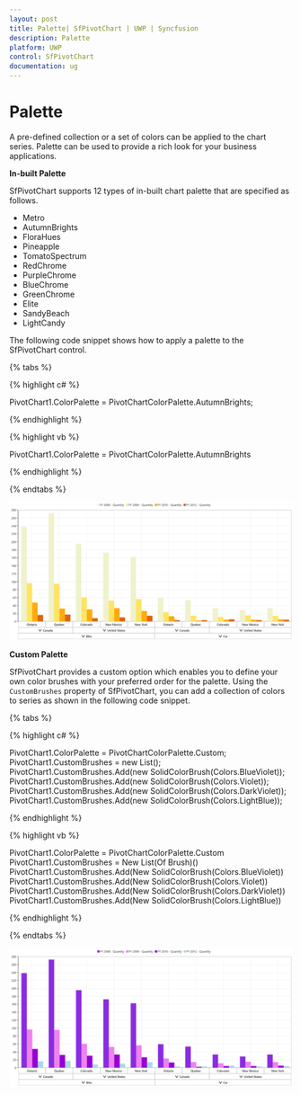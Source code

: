 ```yaml
---
layout: post
title: Palette| SfPivotChart | UWP | Syncfusion
description: Palette
platform: UWP
control: SfPivotChart
documentation: ug
---
```


# Palette

A pre-defined collection or a set of colors can be applied to the chart series. Palette can be used to provide a rich look for your business applications.

**In-built Palette**

SfPivotChart supports 12 types of in-built chart palette that are specified as follows.

* Metro
* AutumnBrights
* FloraHues
* Pineapple
* TomatoSpectrum
* RedChrome
* PurpleChrome
* BlueChrome
* GreenChrome
* Elite
* SandyBeach
* LightCandy

The following code snippet shows how to apply a palette to the SfPivotChart control.

{% tabs %}

{% highlight c# %}

PivotChart1.ColorPalette = PivotChartColorPalette.AutumnBrights;

{% endhighlight %}

{% highlight vb %}

PivotChart1.ColorPalette = PivotChartColorPalette.AutumnBrights

{% endhighlight %}

{% endtabs %}

![](Palette_images/palette_AutumnBrights.png)

**Custom Palette**

SfPivotChart provides a custom option which enables you to define your own color brushes with your preferred order for the palette. Using the `CustomBrushes` property of SfPivotChart, you can add a collection of colors to series as shown in the following code snippet.

{% tabs %}

{% highlight c# %}

PivotChart1.ColorPalette = PivotChartColorPalette.Custom;
PivotChart1.CustomBrushes = new List<Brush>();
PivotChart1.CustomBrushes.Add(new SolidColorBrush(Colors.BlueViolet));
PivotChart1.CustomBrushes.Add(new SolidColorBrush(Colors.Violet));
PivotChart1.CustomBrushes.Add(new SolidColorBrush(Colors.DarkViolet));
PivotChart1.CustomBrushes.Add(new SolidColorBrush(Colors.LightBlue));

{% endhighlight %}

{% highlight vb %}

PivotChart1.ColorPalette = PivotChartColorPalette.Custom
PivotChart1.CustomBrushes = New List(Of Brush)()
PivotChart1.CustomBrushes.Add(New SolidColorBrush(Colors.BlueViolet))
PivotChart1.CustomBrushes.Add(New SolidColorBrush(Colors.Violet))
PivotChart1.CustomBrushes.Add(New SolidColorBrush(Colors.DarkViolet))
PivotChart1.CustomBrushes.Add(New SolidColorBrush(Colors.LightBlue))

{% endhighlight %}

{% endtabs %}

![](Palette_images/palette_Custom.png)